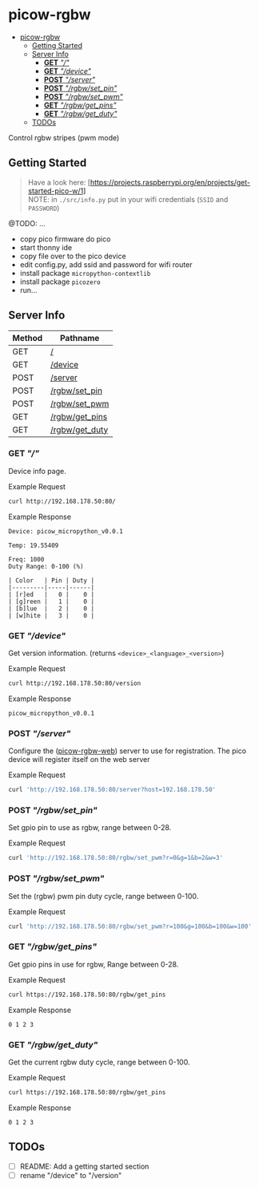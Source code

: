 # picow-rgbw

<!--toc:start-->
- [picow-rgbw](#picow-rgbw)
  - [Getting Started](#getting-started)
  - [Server Info](#server-info)
    - [**GET** _"/"_](#get)
    - [**GET** _"/device"_](#get-device)
    - [**POST** _"/server"_](#post-server)
    - [**POST** _"/rgbw/set_pin"_](#post-rgbwsetpin)
    - [**POST** _"/rgbw/set_pwm"_](#post-rgbwsetpwm)
    - [**GET** _"/rgbw/get_pins"_](#get-rgbwgetpins)
    - [**GET** _"/rgbw/get_duty"_](#get-rgbwgetduty)
  - [TODOs](#todos)
<!--toc:end-->

Control rgbw stripes (pwm mode)

## Getting Started

> Have a look here: [https://projects.raspberrypi.org/en/projects/get-started-pico-w/1]  
> NOTE: in `./src/info.py` put in your wifi credentials (`SSID` and `PASSWORD`)

@TODO: ...

- copy pico firmware do pico
- start thonny ide
- copy file over to the pico device
- edit config.py, add ssid and password for wifi router
- install package `micropython-contextlib`
- install package `picozero`
- run...

## Server Info

| Method | Pathname                       |
| ------ | ------------------------------ |
| GET    | [/](#info_page)                |
| GET    | [/device](#get-device)             |
| POST   | [/server](#post-server)             |
| POST   | [/rgbw/set_pin](#post-rgbwsetpin)   |
| POST   | [/rgbw/set_pwm](#post-rgbwsetpwm)   |
| GET    | [/rgbw/get_pins](#get-rgbwgetpins) |
| GET    | [/rgbw/get_duty](#get-rgbwgetduty) |

<a id="info_page"></a>

### **GET** _"/"_

Device info page.

Example Request

```bash
curl http://192.168.178.50:80/
```

Example Response

```text
Device: picow_micropython_v0.0.1

Temp: 19.55409

Freq: 1000
Duty Range: 0-100 (%)

| Color   | Pin | Duty |
|---------|-----|------|
| [r]ed   |   0 |    0 |
| [g]reen |   1 |    0 |
| [b]lue  |   2 |    0 |
| [w]hite |   3 |    0 |
```

### **GET** _"/device"_

Get version information. (returns `<device>_<language>_<version>`)

Example Request

```bash
curl http://192.168.178.50:80/version
```

Example Response

```text
picow_micropython_v0.0.1
```

### **POST** _"/server"_

Configure the ([picow-rgbw-web](https://github.com/knackwurstking/picow-rgbw-web.git)) server to use for registration.
The pico device will register itself on the web server

Example Request

```bash
curl 'http://192.168.178.50:80/server?host=192.168.178.50'
```

### **POST** _"/rgbw/set_pin"_

Set gpio pin to use as rgbw, range between 0-28.

Example Request

```bash
curl 'http://192.168.178.50:80/rgbw/set_pwm?r=0&g=1&b=2&w=3'
```

### **POST** _"/rgbw/set_pwm"_

Set the (rgbw) pwm pin duty cycle, range between 0-100.

Example Request

```bash
curl 'http://192.168.178.50:80/rgbw/set_pwm?r=100&g=100&b=100&w=100'
```

### **GET** _"/rgbw/get_pins"_

Get gpio pins in use for rgbw, Range between 0-28.

Example Request

```bash
curl https://192.168.178.50:80/rgbw/get_pins
```

Example Response

```text
0 1 2 3
```

### **GET** _"/rgbw/get_duty"_

Get the current rgbw duty cycle, range between 0-100.

Example Request

```bash
curl https://192.168.178.50:80/rgbw/get_pins
```

Example Response

```text
0 1 2 3
```

## TODOs

- [ ] README: Add a getting started section
- [ ] rename "/device" to "/version"
